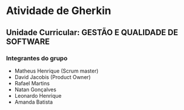 # Atividade de Gherkin

## Unidade Curricular: GESTÃO E QUALIDADE DE SOFTWARE

### Integrantes do grupo

- Matheus Henrique (Scrum master)
- David Jacobis (Product Owner)
- Rafael Martins 
- Natan Gonçalves 
- Leonardo Henrique
- Amanda Batista
